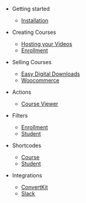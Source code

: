 - Getting started
  - [Installation](installation.md)

- Creating Courses
  - [Hosting your Videos](hosting-your-videos.md)
  - [Enrollment](enrollment.md)

- Selling Courses
  - [Easy Digital Downloads](easy-digital-downloads.md)
  - [Woocommerce](woocommerce.md)

- Actions
  - [Course Viewer](actions-course-viewer.md)

- Filters
  - [Enrollment](filters/enrollment.md)
  - [Student](filters/student.md)

- Shortcodes
  - [Course](shortcodes/course.md)
  - [Student](shortcodes/student.md)

- Integrations
  - [ConvertKit](integrations/convertkit.md)
  - [Slack](integrations/slack.md)
